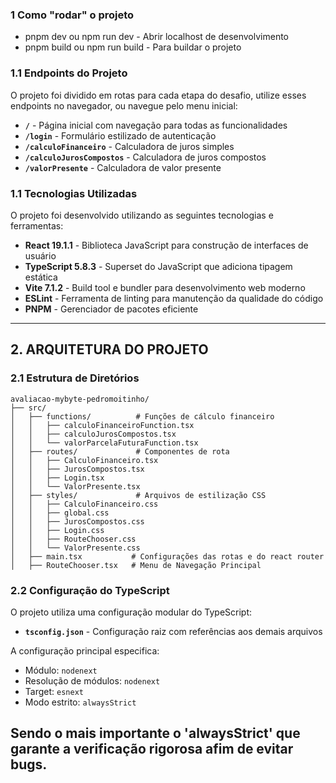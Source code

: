 ### 1 Como "rodar" o projeto
- pnpm dev ou npm run dev - Abrir localhost de desenvolvimento
- pnpm build ou npm run build - Para buildar o projeto

### 1.1 Endpoints do Projeto
O projeto foi dividido em rotas para cada etapa do desafio, utilize esses endpoints no navegador, ou navegue pelo menu inicial:

- **`/`** - Página inicial com navegação para todas as funcionalidades
- **`/login`** - Formulário estilizado de autenticação
- **`/calculoFinanceiro`** - Calculadora de juros simples
- **`/calculoJurosCompostos`** - Calculadora de juros compostos  
- **`/valorPresente`** - Calculadora de valor presente

### 1.1 Tecnologias Utilizadas

O projeto foi desenvolvido utilizando as seguintes tecnologias e ferramentas:

- **React 19.1.1** - Biblioteca JavaScript para construção de interfaces de usuário
- **TypeScript 5.8.3** - Superset do JavaScript que adiciona tipagem estática
- **Vite 7.1.2** - Build tool e bundler para desenvolvimento web moderno
- **ESLint** - Ferramenta de linting para manutenção da qualidade do código
- **PNPM** - Gerenciador de pacotes eficiente

---

## 2. ARQUITETURA DO PROJETO

### 2.1 Estrutura de Diretórios

```
avaliacao-mybyte-pedromoitinho/
├── src/
│   ├── functions/          # Funções de cálculo financeiro
│   │   ├── calculoFinanceiroFunction.tsx
│   │   ├── calculoJurosCompostos.tsx
│   │   └── valorParcelaFuturaFunction.tsx
│   ├── routes/             # Componentes de rota
│   │   ├── CalculoFinanceiro.tsx
│   │   ├── JurosCompostos.tsx
│   │   ├── Login.tsx
│   │   └── ValorPresente.tsx
│   ├── styles/             # Arquivos de estilização CSS
│   │   ├── CalculoFinanceiro.css
│   │   ├── global.css
│   │   ├── JurosCompostos.css
│   │   ├── Login.css
│   │   ├── RouteChooser.css
│   │   └── ValorPresente.css
│   ├── main.tsx           # Configurações das rotas e do react router
│   ├── RouteChooser.tsx   # Menu de Navegação Principal

```

### 2.2 Configuração do TypeScript

O projeto utiliza uma configuração modular do TypeScript:

- **`tsconfig.json`** - Configuração raiz com referências aos demais arquivos

A configuração principal especifica:
- Módulo: `nodenext`
- Resolução de módulos: `nodenext`
- Target: `esnext`
- Modo estrito: `alwaysStrict`

Sendo o mais importante o 'alwaysStrict' que garante a verificação rigorosa afim de evitar bugs.
---
